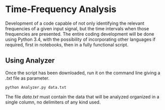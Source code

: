 # Time-Frequency Analysis
Development of a code capable of not only identifying the relevant frequencies of a given input signal, but the time intervals when those frequencies are presented. The entire coding development will be done using Python 3.4, with the possibility of incorporating other languages if required, first in notebooks, then in a fully functional script.

## Using **Analyzer**
Once the script has been downloaded, run it on the command line giving a *.txt* file as parameter.
```
python Analyzer.py data.txt
```
The file *data.txt* must contain the data that will be analyzed organized in a single column, no delimiters of any kind used.
